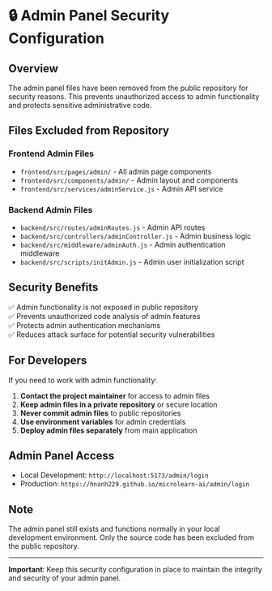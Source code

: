 # 🔒 Admin Panel Security Configuration

## Overview
The admin panel files have been removed from the public repository for security reasons. This prevents unauthorized access to admin functionality and protects sensitive administrative code.

## Files Excluded from Repository

### Frontend Admin Files
- `frontend/src/pages/admin/` - All admin page components
- `frontend/src/components/admin/` - Admin layout and components  
- `frontend/src/services/adminService.js` - Admin API service

### Backend Admin Files
- `backend/src/routes/adminRoutes.js` - Admin API routes
- `backend/src/controllers/adminController.js` - Admin business logic
- `backend/src/middleware/adminAuth.js` - Admin authentication middleware
- `backend/src/scripts/initAdmin.js` - Admin user initialization script

## Security Benefits
✅ Admin functionality is not exposed in public repository  
✅ Prevents unauthorized code analysis of admin features  
✅ Protects admin authentication mechanisms  
✅ Reduces attack surface for potential security vulnerabilities  

## For Developers
If you need to work with admin functionality:

1. **Contact the project maintainer** for access to admin files
2. **Keep admin files in a private repository** or secure location
3. **Never commit admin files** to public repositories
4. **Use environment variables** for admin credentials
5. **Deploy admin files separately** from main application

## Admin Panel Access
- Local Development: `http://localhost:5173/admin/login`
- Production: `https://hnanh229.github.io/microlearn-ai/admin/login`

## Note
The admin panel still exists and functions normally in your local development environment. Only the source code has been excluded from the public repository.

---
**Important**: Keep this security configuration in place to maintain the integrity and security of your admin panel.
